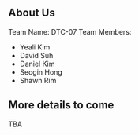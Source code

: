 ## About Us

Team Name: DTC-07
Team Members:

-   Yeali Kim
-   David Suh
-   Daniel Kim
-   Seogin Hong
-   Shawn Rim

## More details to come

TBA
